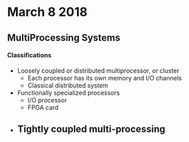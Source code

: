 # March 8 2018

## MultiProcessing Systems


#### Classifications
- Loosely coupled or distributed multiprocessor, or cluster
  - Each processor has its own memory and I/O channels
  - Classical distributed system
- Functionally specialized processors
  - I/O processor
  - FPGA card
- Tightly coupled multi-processing
  - 



